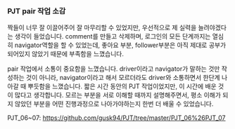 ### PJT pair 작업 소감

 짝들이 너무 잘 이끌어주어 잘 마무리할 수 있었지만, 우선적으로 제 실력을 늘려야겠다는 생각이 들었습니다. comment를 만들고 삭제하며, 로그인의 모든 단계까지는 열심히 navigator역할을 할 수 있었는데, 좋아요  부분, follower부분은 아직 제대로 공부가 되어있지 않았기 때문에 부족함을 느꼈습니다. 



 pair 작업에서 소통이 중요함을 느꼈습니다. driver이라고 navigator가 말하는 것만 작성하는 것이 아니라, navigator이라고 해서 모르더라도 driver와 소통하면서 한단계 나아갈 때 뿌듯함을 느꼈습니다. 짧은 시간 동안의 PJT 작업이었지만, 이 시간에 배운 것이 많다고 생각합니다. 모르는 부분을 서로 이해할 때까지 설명해주면서, 평소 이해가 되지 않았던 부분을 어떤 진행과정으로 나아가야하는지 한번 더 배울 수 있었습니다.



PJT_06~07:  https://github.com/gusk94/PJT/tree/master/PJT_06%26PJT_07 


